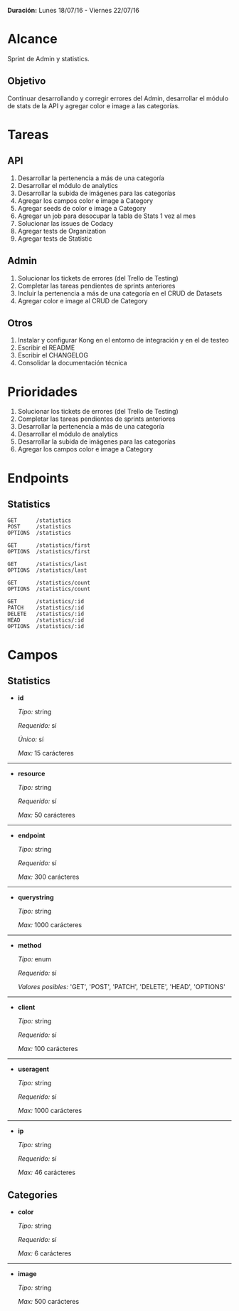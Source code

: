 **Duración:** Lunes 18/07/16 - Viernes 22/07/16

# Alcance
Sprint de Admin y statistics.

## Objetivo
Continuar desarrollando y corregir errores del Admin, desarrollar el módulo de stats de la API y agregar color e image a las categorías.


# Tareas

## API

1. Desarrollar la pertenencia a más de una categoría
2. Desarrollar el módulo de analytics
3. Desarrollar la subida de imágenes para las categorías
4. Agregar los campos color e image a Category
5. Agregar seeds de color e image a Category
6. Agregar un job para desocupar la tabla de Stats 1 vez al mes
7. Solucionar las issues de Codacy
8. Agregar tests de Organization
9. Agregar tests de Statistic

## Admin
1. Solucionar los tickets de errores (del Trello de Testing)
2. Completar las tareas pendientes de sprints anteriores
3. Incluir la pertenencia a más de una categoría en el CRUD de Datasets
4. Agregar color e image al CRUD de Category

## Otros
1. Instalar y configurar Kong en el entorno de integración y en el de testeo
2. Escribir el README
3. Escribir el CHANGELOG
4. Consolidar la documentación técnica

# Prioridades

1. Solucionar los tickets de errores (del Trello de Testing)
2. Completar las tareas pendientes de sprints anteriores
3. Desarrollar la pertenencia a más de una categoría
4. Desarrollar el módulo de analytics
5. Desarrollar la subida de imágenes para las categorías
6. Agregar los campos color e image a Category

# Endpoints

## Statistics
```
GET      /statistics
POST     /statistics
OPTIONS  /statistics

GET      /statistics/first
OPTIONS  /statistics/first

GET      /statistics/last
OPTIONS  /statistics/last

GET      /statistics/count
OPTIONS  /statistics/count

GET      /statistics/:id
PATCH    /statistics/:id
DELETE   /statistics/:id
HEAD     /statistics/:id
OPTIONS  /statistics/:id
```

# Campos

## Statistics

- **id**

    *Tipo:* string

    *Requerido:* sí

    *Único:* sí

    *Max:* 15 carácteres

---

- **resource**

    *Tipo:* string

    *Requerido:* sí

    *Max:* 50 carácteres

---

- **endpoint**

    *Tipo:* string

    *Requerido:* sí

    *Max:* 300 carácteres

---

- **querystring**

    *Tipo:* string

    *Max:* 1000 carácteres

---

- **method**

    *Tipo:* enum

    *Requerido:* sí

    *Valores posibles:* 'GET', 'POST', 'PATCH', 'DELETE', 'HEAD', 'OPTIONS'

---

- **client**

    *Tipo:* string

    *Requerido:* sí

    *Max:* 100 carácteres

---

- **useragent**

    *Tipo:* string

    *Requerido:* sí

    *Max:* 1000 carácteres

---

- **ip**

    *Tipo:* string

    *Requerido:* sí

    *Max:* 46 carácteres

## Categories

- **color**

    *Tipo:* string

    *Requerido:* sí

    *Max:* 6 carácteres

---

- **image**

    *Tipo:* string

    *Max:* 500 carácteres